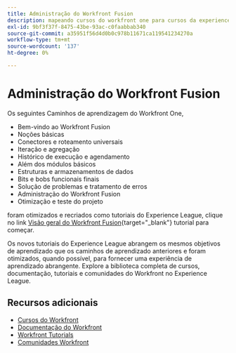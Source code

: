 ```yaml
---
title: Administração do Workfront Fusion
description: mapeando cursos do workfront one para cursos da experience league
exl-id: 9bf3f37f-8475-43be-93ac-c0faabbab340
source-git-commit: a35951f56d4d0b0c978b11671ca119541234270a
workflow-type: tm+mt
source-wordcount: '137'
ht-degree: 0%

---
```


# Administração do Workfront Fusion

Os seguintes Caminhos de aprendizagem do Workfront One,

* Bem-vindo ao Workfront Fusion
* Noções básicas
* Conectores e roteamento universais
* Iteração e agregação
* Histórico de execução e agendamento
* Além dos módulos básicos
* Estruturas e armazenamentos de dados
* Bits e bobs funcionais finais
* Solução de problemas e tratamento de erros
* Administração do Workfront Fusion
* Otimização e teste do projeto

foram otimizados e recriados como tutoriais do Experience League, clique no link [Visão geral do Workfront Fusion](https://experienceleague.adobe.com/docs/workfront-learn/tutorials-workfront/fusion/welcome-to-workfront-fusion/workfront-fusion-overview.html?lang=en){target="_blank"} tutorial para começar.

Os novos tutoriais do Experience League abrangem os mesmos objetivos de aprendizado que os caminhos de aprendizado anteriores e foram otimizados, quando possível, para fornecer uma experiência de aprendizado abrangente.  Explore a biblioteca completa de cursos, documentação, tutoriais e comunidades do Workfront no Experience League.

## Recursos adicionais

* [Cursos do Workfront](https://experienceleague.adobe.com/?lang=en&amp;Solution=Workfront#courses)
* [Documentação do Workfront](https://experienceleague.adobe.com/docs/workfront.html)
* [Workfront Tutorials](https://experienceleague.adobe.com/docs/workfront-learn/tutorials-workfront/home.html)
* [Comunidades Workfront](https://experienceleaguecommunities.adobe.com/t5/workfront/ct-p/workfront)
